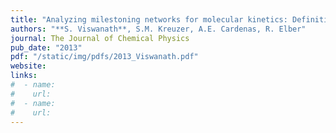 ```yaml
---
title: "Analyzing milestoning networks for molecular kinetics: Definitions, algorithms, and examples"
authors: "**S. Viswanath**, S.M. Kreuzer, A.E. Cardenas, R. Elber"
journal: The Journal of Chemical Physics
pub_date: "2013"
pdf: "/static/img/pdfs/2013_Viswanath.pdf" 
website:  
links:
#  - name: 
#    url: 
#  - name: 
#    url: 
---
```

